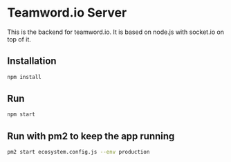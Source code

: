 # Teamword.io Server
This is the backend for teamword.io. It is based on node.js with socket.io on top of it.

## Installation
```bash
npm install
```

## Run
```bash
npm start
```

## Run with pm2 to keep the app running
```bash
pm2 start ecosystem.config.js --env production
```
